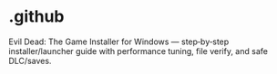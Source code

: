 # .github
Evil Dead: The Game Installer for Windows — step‑by‑step installer/launcher guide with performance tuning, file verify, and safe DLC/saves.
